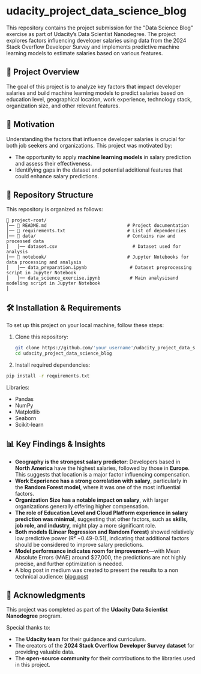 # udacity_project_data_science_blog
This repository contains the project submission for the "Data Science Blog" exercise as part of Udacity’s Data Scientist Nanodegree. 
The project explores factors influencing developer salaries using data from the 2024 Stack Overflow Developer Survey and implements predictive machine learning models to estimate salaries based on various features.

## 📌 Project Overview
The goal of this project is to analyze key factors that impact developer salaries and build machine learning models to predict salaries based on education level, geographical location, work experience, technology stack, organization size, and other relevant features.

## 🎯 Motivation
Understanding the factors that influence developer salaries is crucial for both job seekers and organizations. 
This project was motivated by:
- The opportunity to apply **machine learning models** in salary prediction and assess their effectiveness.  
- Identifying gaps in the dataset and potential additional features that could enhance salary predictions.  

## 💂‍ Repository Structure
This repository is organized as follows:

```
📁 project-root/
│── 📄 README.md                              # Project documentation
│── 📄 requirements.txt                       # List of dependencies
│── 📁 data/                                  # Contains raw and processed data
│   │── dataset.csv                            # Dataset used for analysis
│── 📁 notebook/                              # Jupyter Notebooks for data processing and analysis 
│   │── data_preparation.ipynb                # Dataset preprocessing script in Jupyter Notebook
│   │── data_science_exercise.ipynb           # Main analysisand modeling script in Jupyter Notebook
│  
```

## 🛠️ **Installation & Requirements**

To set up this project on your local machine, follow these steps:  

1. Clone this repository:  
   ```bash
   git clone https://github.com/'your_username'/udacity_project_data_science_blog.git  
   cd udacity_project_data_science_blog  


2. Install required dependencies:
```bash
pip install -r requirements.txt
```

Libraries:
- Pandas  
- NumPy  
- Matplotlib
- Seaborn
- Scikit-learn  

## 📊 Key Findings & Insights

- **Geography is the strongest salary predictor**: Developers based in **North America** have the highest salaries, followed by those in **Europe**. This suggests that location is a major factor influencing compensation.  
- **Work Experience has a strong correlation with salary**, particularly in the **Random Forest model**, where it was one of the most influential factors.  
- **Organization Size has a notable impact on salary**, with larger organizations generally offering higher compensation.  
- **The role of Education Level and Cloud Platform experience in salary prediction was minimal**, suggesting that other factors, such as **skills, job role, and industry,** might play a more significant role.  
- **Both models (Linear Regression and Random Forest)** showed relatively low predictive power (R² ~0.49-0.51), indicating that additional factors should be considered to improve salary predictions.
- **Model performance indicates room for improvement**—with Mean Absolute Errors (MAE) around $27,000, the predictions are not highly precise, and further optimization is needed.  
- A blog post in medium was created to present the results to a non technical audience: [blog post][def]

## 🙌 Acknowledgments
This project was completed as part of the **Udacity Data Scientist Nanodegree** program.  

Special thanks to:  
- The **Udacity team** for their guidance and curriculum.  
- The creators of the **2024 Stack Overflow Developer Survey dataset** for providing valuable data.  
- The **open-source community** for their contributions to the libraries used in this project.  




[def]: https://medium.com/@carolina.barros.ds/what-really-drives-developer-salaries-a-data-driven-exploration-eb7d45bcc295